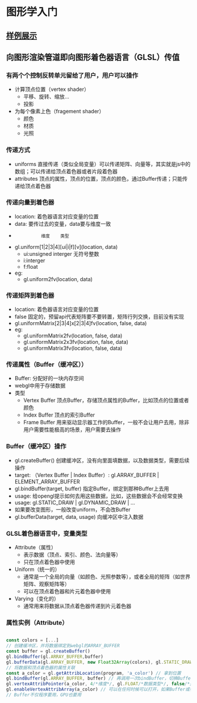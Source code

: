 # 图形学入门

## [样例展示](https://blog.heyliubo.top/Introduction-to-graphics/dist/)

## 向图形渲染管道即向图形着色器语言（GLSL）传值

### 有两个个控制反转单元留给了用户，用户可以操作
- 计算顶点位置（vertex shader）
    - 平移、旋转、缩放...
    - 投影
- 为每个像素上色（fragement shader）
    - 颜色
    - 材质
    - 光照

### 传递方式
- uniforms 直接传递（类似全局变量）可以传递矩阵、向量等，其实就是js中的数组；可以传递给顶点着色器或者片段着色器
- attributes 顶点的属性，顶点的位置，顶点的颜色，通过Buffer传递；只能传递给顶点着色器

### 传递向量到着色器
- location: 着色器语言对应变量的位置
- data: 要传过去的变量，data要与维度一致
-               维度    类型
- gl.uniform[1|2|3|4][ui|i|f][v](location, data)
    - ui:unsigned interger 无符号整数
    - i:interger
    - f:float
- eg: 
    - gl.uniform2fv(location, data)

### 传递矩阵到着色器
- location: 着色器语言对应变量的位置
- false 固定的，预留api代表矩阵要不要转置，矩阵行列交换，目前没有实现
- gl.uniformMatrix[2|3|4]x[2|3|4]fv(location, false, data)
- eg: 
    - gl.uniformMatrix2fv(location, false, data)
    - gl.uniformMatrix2x3fv(location, false, data)
    - gl.uniformMatrix3fv(location, false, data)

### 传递属性（Buffer（缓冲区））

- Buffer: 分配好的一块内存空间
- webgl中用于存储数据
- 类型
    - Vertex Buffer 顶点Buffer，存储顶点属性的Buffer，比如顶点的位置或者颜色
    - Index Buffer 顶点的索引Buffer
    - Frame Buffer 用来驱动显示器工作的Buffer，一般不会让用户去用，除非用户需要性能极高的场景，用户需要去操作

### Buffer（缓冲区）操作
- gl.createBuffer() 创建缓冲区，没有向里面填数据，以及数据类型，需要后续操作
- target: （Vertex Buffer | Index Buffer）: gl.ARRAY_BUFFER | ELEMENT_ARRAY_BUFFER
- gl.bindBuffer(target, buffer) 指定Buffer，绑定到那种Buffer上去用
- usage: 给opengl提示如何去用这些数据，比如，这些数据会不会经常变换
- usage: gl.STATIC_DRAW | gl.DYNAMIC_DRAW | ...
- 如果要改变图形，一般改变uniform，不会改Buffer
- gl.bufferData(target, data, usage) 向缓冲区中注入数据


### GLSL着色器语言中，变量类型
- Attribute（属性）
    - 表示数据（顶点、索引、颜色、法向量等）
    - 只在顶点着色器中使用
- Uniform（统一的）
    - 通常是一个全局的向量（如颜色、光照参数等），或者全局的矩阵（如世界矩阵、观察矩阵等）
    - 可以在顶点着色器和片元着色器中使用
- Varying（变化的）
    - 通常用来将数据从顶点着色器传递到片元着色器

### 属性实例（Attribute）
```javascript

const colors = [...]
// 创建缓冲区，并将数据绑定到webgl的ARRAY_BUFFER
const buffer = gl.createBuffer()
gl.bindBuffer(gl.ARRAY_BUFFER,buffer)
gl.bufferData(gl.ARRAY_BUFFER, new Float32Array(colors), gl.STATIC_DRAW)
// 将数据和顶点着色器的属性关联
const a_color = gl.getAttribLocation(program, 'a_color') // 拿到位置
gl.bindBuffer(gl.ARRAY_BUFFER, buffer) // 再调用一次bindBuffer，切换Buffer
gl.vertexAttribPointer(a_color, 4/*维度*/, gl.FLOAT/*数据类型*/, false/*是否规约*/, 0/*从第0个位置开始读*/, 0/*每次没有间隔*/)
gl.enableVertexAttribArray(a_color) // 可以在任何时候可以打开，如果Buffer或者attribute比较多的情况下，可以考虑关掉一些 gl.disableVertexAttribArray(a_color)
// Buffer不仅程序要用，GPU也要用

```
